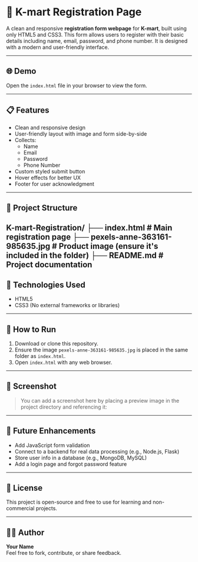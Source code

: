 # 🛒 K-mart Registration Page

A clean and responsive **registration form webpage** for **K-mart**, built using only HTML5 and CSS3. This form allows users to register with their basic details including name, email, password, and phone number. It is designed with a modern and user-friendly interface.

---

## 🌐 Demo

Open the `index.html` file in your browser to view the form.

---

## 📋 Features

- Clean and responsive design
- User-friendly layout with image and form side-by-side
- Collects:
  - Name
  - Email
  - Password
  - Phone Number
- Custom styled submit button
- Hover effects for better UX
- Footer for user acknowledgment

---

## 📁 Project Structure

K-mart-Registration/
├── index.html # Main registration page
├── pexels-anne-363161-985635.jpg # Product image (ensure it's included in the folder)
├── README.md # Project documentation
---

## 🧰 Technologies Used

- HTML5
- CSS3 (No external frameworks or libraries)

---

## 🚀 How to Run

1. Download or clone this repository.
2. Ensure the image `pexels-anne-363161-985635.jpg` is placed in the same folder as `index.html`.
3. Open `index.html` with any web browser.

---

## 📸 Screenshot

> You can add a screenshot here by placing a preview image in the project directory and referencing it:


---

## 🔧 Future Enhancements

- Add JavaScript form validation
- Connect to a backend for real data processing (e.g., Node.js, Flask)
- Store user info in a database (e.g., MongoDB, MySQL)
- Add a login page and forgot password feature

---

## 📜 License

This project is open-source and free to use for learning and non-commercial projects.

---

## 👩‍💻 Author

**Your Name**  
Feel free to fork, contribute, or share feedback.
